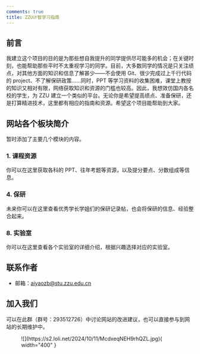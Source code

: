 ```yaml
---
comments: true 
title: ZZU计智学习指南
---
```


## 前言

我建立这个项目的目的是为那些想自我提升的同学提供尽可能多的机会；在关键时刻，也能帮助那些平时不太重视学习的同学。目前，大多数同学的情况是只关注绩点，对其他方面的知识和信息了解甚少——不会使用 Git、很少完成过上千行代码的 project、不了解保研政策……同时，PPT 等学习资料的收集困难，课堂上教授的知识又相对有限，网络获取知识和资源的门槛也较高。因此，我想效仿国内各名校的学生，为 ZZU 建立一个类似的平台。无论你是希望提高绩点、准备保研，还是打算精进技术，这里都有相应的指南和资源。希望这个项目能帮助到大家。

## 网站各个板块简介

暂时添加了主要几个模块的内容。

### 1. 课程资源

你可以在这里获取各科的 PPT、往年考题等资源，以及提分要点、分数组成等信息。

### 4. 保研

未来你可以在这里查看优秀学长学姐们的保研记录帖，也会将保研的信息、经验整合起来。

### 8. 实验室

你可以在这里查看各个实验室的详细介绍，根据兴趣选择对应的实验室。

## 联系作者

- 邮箱：aiyaozb@stu.zzu.edu.cn


## 加入我们

可以在此群（群号：293512726）中讨论网站的改进建议，也可以直接参与到网站的长期维护中。

<figure markdown="span">
  ![](https://s2.loli.net/2024/10/11/McdxeqNEH9rhQZL.jpg){ width="400" }
</figure>
